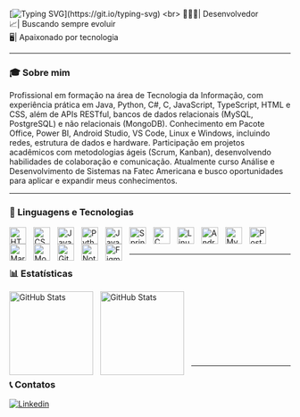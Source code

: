 [![Typing SVG](https://readme-typing-svg.herokuapp.com?font=Fira+Code&pause=1000&color=2272F7&width=435&lines=Ol%C3%A1%2C+sou+Rafael!)](https://git.io/typing-svg)
<br>
👨🏻‍💻| Desenvolvedor
<br>
📈| Buscando sempre evoluir
<br>
🖥️| Apaixonado por tecnologia

---

### 🎓 Sobre mim
<p>Profissional em formação na área de Tecnologia da Informação, com experiência prática em Java, Python, C#, C, JavaScript, TypeScript, HTML e CSS, além de APIs RESTful, bancos de dados relacionais (MySQL, PostgreSQL) e não relacionais (MongoDB). Conhecimento em Pacote Office, Power BI, Android Studio, VS Code, Linux e Windows, incluindo redes, estrutura de dados e hardware. Participação em projetos acadêmicos com metodologias ágeis (Scrum, Kanban), desenvolvendo habilidades de colaboração e comunicação. Atualmente curso Análise e Desenvolvimento de Sistemas na Fatec Americana e busco oportunidades para aplicar e expandir meus conhecimentos.</p>

---

### 🤖 Linguagens e Tecnologias

<img 
    align="left" 
    alt="HTML"
    title="HTML" 
    width="30px" 
    style="padding-right: 10px;" 
    src="https://cdn.jsdelivr.net/gh/devicons/devicon@latest/icons/html5/html5-original.svg" 
/>
<img 
    align="left" 
    alt="CSS" 
    title="CSS"
    width="30px" 
    style="padding-right: 10px;" 
    src="https://cdn.jsdelivr.net/gh/devicons/devicon@latest/icons/css3/css3-original.svg" 
/>
<img 
    align="left" 
    alt="JavaScript" 
    title="JavaScript"
    width="30px" 
    style="padding-right: 10px;" 
    src="https://cdn.jsdelivr.net/gh/devicons/devicon@latest/icons/javascript/javascript-original.svg" 
/>
<img 
    align="left" 
    alt="Python" 
    title="Python"
    width="30px" 
    style="padding-right: 10px;" 
    src="https://cdn.jsdelivr.net/gh/devicons/devicon@latest/icons/python/python-original.svg" 
/>
<img 
    align="left" 
    alt="Java" 
    title="Java"
    width="30px" 
    style="padding-right: 10px;" 
    src="https://cdn.jsdelivr.net/gh/devicons/devicon@latest/icons/java/java-original.svg"
/>
<img 
    align="left" 
    alt="Spring Boot" 
    title="Spring Boot"
    width="30px" 
    style="padding-right: 10px;" 
    src="https://cdn.jsdelivr.net/gh/devicons/devicon@latest/icons/spring/spring-original.svg"
/>
<img 
    align="left" 
    alt="C" 
    title="C"
    width="30px" 
    style="padding-right: 10px;" 
    src="https://cdn.jsdelivr.net/gh/devicons/devicon@latest/icons/c/c-original.svg"
/>
<img 
    align="left" 
    alt="Linux" 
    title="Linux"
    width="30px" 
    style="padding-right: 10px;" 
    src="https://cdn.jsdelivr.net/gh/devicons/devicon@latest/icons/linux/linux-original.svg"
/>
<img 
    align="left" 
    alt="Android Studio" 
    title="Android Studio"
    width="30px" 
    style="padding-right: 10px;" 
    src="https://cdn.jsdelivr.net/gh/devicons/devicon@latest/icons/androidstudio/androidstudio-original.svg"
/>
<img 
    align="left" 
    alt="MySQL" 
    title="MySQL"
    width="30px" 
    style="padding-right: 10px;" 
    src="https://cdn.jsdelivr.net/gh/devicons/devicon@latest/icons/mysql/mysql-original.svg"
/>
<img 
    align="left" 
    alt="PostgreSQL" 
    title="PostgreSQL"
    width="30px" 
    style="padding-right: 10px;" 
    src="https://cdn.jsdelivr.net/gh/devicons/devicon@latest/icons/postgresql/postgresql-original.svg"
/>
<img 
    align="left" 
    alt="MariaDB" 
    title="MariaDB"
    width="30px" 
    style="padding-right: 10px;" 
    src="https://cdn.jsdelivr.net/gh/devicons/devicon@latest/icons/mariadb/mariadb-original.svg"
/>
<img 
    align="left" 
    alt="MongoDB" 
    title="MongoDB"
    width="30px" 
    style="padding-right: 10px;" 
    src="https://cdn.jsdelivr.net/gh/devicons/devicon@latest/icons/mongodb/mongodb-original.svg"
/>
<img 
    align="left" 
    alt="Git" 
    title="Git"
    width="30px" 
    style="padding-right: 10px;" 
    src="https://cdn.jsdelivr.net/gh/devicons/devicon@latest/icons/git/git-original.svg" 
/>
<img 
    align="left" 
    alt="Notion" 
    title="Notion"
    width="30px" 
    style="padding-right: 10px;" 
    src="https://cdn.jsdelivr.net/gh/devicons/devicon@latest/icons/notion/notion-original.svg" 
/>
<img 
    align="left" 
    alt="Figma" 
    title="Figma"
    width="30px" 
    style="padding-right: 10px;" 
    src="https://cdn.jsdelivr.net/gh/devicons/devicon@latest/icons/figma/figma-original.svg"
/>


<br>
<br>

---

### 📊 Estatísticas

<p>
  <img 
    align="left" 
    alt="GitHub Stats" 
    height="150" 
    style="padding-right: 10px;" 
    src="https://github-readme-stats.vercel.app/api?username=RafaelCantovitzBueno&show_icons=true&theme=tokyonight&include_all_commits=true&locale=pt-br&rank_icon=github" 
  />

<img 
      align="left" 
      alt="GitHub Stats" 
      height="150" 
      style="padding-right: 10px;"
      src="https://github-readme-stats.vercel.app/api/top-langs/?username=RafaelCantovitzBueno&theme=tokyonight&layout=compact&custom_title=Tecnologias&langs_count=9" 
  />

</p>

<br>
<br>
<br>
<br>
<br>
<br>
<br>

---

### 📞 Contatos
<p align="left">
    <a href="https://www.linkedin.com/in/rafaelcbueno1/">
        <img 
            alt="Linkedin" 
            title="Me siga no Linkedin" 
            src="https://img.shields.io/badge/Linkedin-%23026AA7.svg?style=for-the-badge&logo=person-add&logoColor=white"
        />
    </a>
</p>


